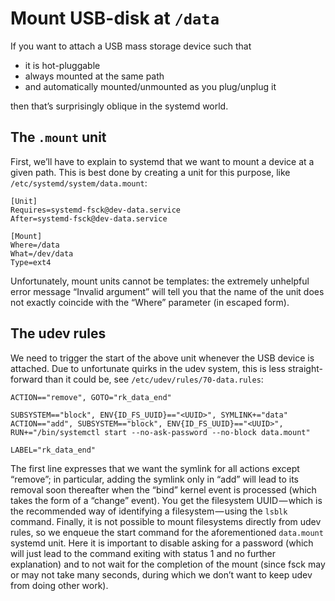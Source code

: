 # Mount USB-disk at `/data`

If you want to attach a USB mass storage device such that

- it is hot-pluggable
- always mounted at the same path
- and automatically mounted/unmounted as you plug/unplug it

then that’s surprisingly oblique in the systemd world.

## The `.mount` unit

First, we’ll have to explain to systemd that we want to mount a device at a given path. This is best
done by creating a unit for this purpose, like `/etc/systemd/system/data.mount`:

```
[Unit]
Requires=systemd-fsck@dev-data.service
After=systemd-fsck@dev-data.service

[Mount]
Where=/data
What=/dev/data
Type=ext4
```

Unfortunately, mount units cannot be templates: the extremely unhelpful error message “Invalid
argument” will tell you that the name of the unit does not exactly coincide with the “Where”
parameter (in escaped form).

## The udev rules

We need to trigger the start of the above unit whenever the USB device is attached. Due to
unfortunate quirks in the udev system, this is less straight-forward than it could be, see
`/etc/udev/rules/70-data.rules`:

```
ACTION=="remove", GOTO="rk_data_end"

SUBSYSTEM=="block", ENV{ID_FS_UUID}=="<UUID>", SYMLINK+="data"
ACTION=="add", SUBSYSTEM=="block", ENV{ID_FS_UUID}=="<UUID>", RUN+="/bin/systemctl start --no-ask-password --no-block data.mount"

LABEL="rk_data_end"
```

The first line expresses that we want the symlink for all actions except “remove”; in particular,
adding the symlink only in “add” will lead to its removal soon thereafter when the “bind” kernel
event is processed (which takes the form of a “change” event). You get the filesystem UUID — which
is the recommended way of identifying a filesystem — using the `lsblk` command. Finally, it is not
possible to mount filesystems directly from udev rules, so we enqueue the start command for the
aforementioned `data.mount` systemd unit. Here it is important to disable asking for a password
(which will just lead to the command exiting with status 1 and no further explanation) and to not
wait for the completion of the mount (since fsck may or may not take many seconds, during which we
don’t want to keep udev from doing other work).
